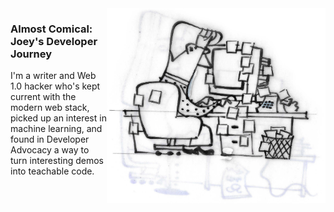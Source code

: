 <img align="right" src="https://github.com/januff/januff/blob/master/at-the-desk.jpg" alt="Illustration of Joey at his desk" width=350px height=312px/>

### Almost Comical: Joey's Developer Journey
I'm a writer and Web 1.0 hacker who's kept current with the modern web stack, picked up an interest in machine learning, and found in Developer Advocacy a way to turn interesting demos into teachable code.


